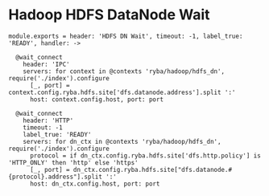 
# Hadoop HDFS DataNode Wait

    module.exports = header: 'HDFS DN Wait', timeout: -1, label_true: 'READY', handler: ->

      @wait_connect
        header: 'IPC'
        servers: for context in @contexts 'ryba/hadoop/hdfs_dn', require('./index').configure
          [_, port] = context.config.ryba.hdfs.site['dfs.datanode.address'].split ':'
          host: context.config.host, port: port

      @wait_connect
        header: 'HTTP'
        timeout: -1
        label_true: 'READY'
        servers: for dn_ctx in @contexts 'ryba/hadoop/hdfs_dn', require('./index').configure
          protocol = if dn_ctx.config.ryba.hdfs.site['dfs.http.policy'] is 'HTTP_ONLY' then 'http' else 'https'
          [_, port] = dn_ctx.config.ryba.hdfs.site["dfs.datanode.#{protocol}.address"].split ':'
          host: dn_ctx.config.host, port: port
